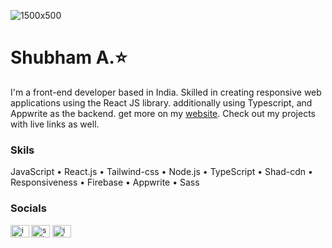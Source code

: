 ![1500x500](https://github.com/ShubhamAdelkar/ShubhamAdelkar/assets/117031893/d8d13800-b61c-4157-963c-96b1693deb57)

<h1>Shubham A.⭐</h1>
<p>I'm a front-end developer based in India. Skilled in creating responsive web applications using the React JS library. additionally using Typescript, and Appwrite as the backend. get more on my <a href="https://my-portfolio-pot4.onrender.com/" target="_blank">website</a>. Check out my projects with live links as well. </p>
<h3>Skils</h3>
<p>JavaScript • React.js • Tailwind-css • Node.js • TypeScript • Shad-cdn • Responsiveness • Firebase • Appwrite • Sass</p>
<h3 align="left">Socials</h3>
<small align="left">
<a href="https://twitter.com/imbachhu" target="blank"><img align="center" src="https://raw.githubusercontent.com/rahuldkjain/github-profile-readme-generator/master/src/images/icons/Social/twitter.svg" alt="imbachhu" height="20" width="30"/></a>
<a href="https://linkedin.com/in/shubham-adelkar" target="blank"><img align="center" src="https://raw.githubusercontent.com/rahuldkjain/github-profile-readme-generator/master/src/images/icons/Social/linked-in-alt.svg" alt="shubham-adelkar" height="20" width="30" /></a>
<a href="https://instagram.com/imbachhu" target="blank"><img align="center" src="https://raw.githubusercontent.com/rahuldkjain/github-profile-readme-generator/master/src/images/icons/Social/instagram.svg" alt="imbachhu" height="20" width="30" /></a>
</small>
